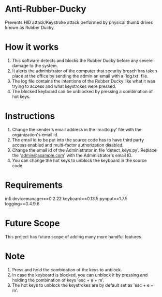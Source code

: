 # Anti-Rubber-Ducky
Prevents HID attack/Keystroke attack performed by physical thumb drives known as Rubber Ducky.

# How it works
1. This software detects and blocks the Rubber Ducky before any severe damage to the system.
2. It alerts the administrator of the computer that security breach has taken place at the office by sending the admin an email with a 'log.txt' file.
3. The log file contains the intentions of the Rubber Ducky like what it was trying to access and what keystrokes were pressed.
4. The blocked keyboard can be unblocked by pressing a combination of hot keys.

# Instructions
1. Change the sender's email address in the 'mailto.py' file with the organization's email id.
2. The email id to be put into the source code has to have third party access enabled and multi-factor authorization disabled.
3. Change the email id of the Administrator in file 'detect_keys.py'. Replace the 'admin@axample.com' with the Administrator's email ID.
4. You can change the hot keys to unblock the keyboard in the source code.

# Requirements
infi.devicemanager==0.2.22
keyboard==0.13.5
pynput==1.7.5
logging==0.4.9.6

# Future Scope
This project has future scope of adding many more handful features.

# Note
1. Press and hold the combination of the keys to unblock.
2. In case the keyboard is blocked, you can unblock it by pressing and holding the combination of keys 'esc + e + m'.
3. The hot keys to unblock the keystrokes are by default set as 'esc + e + m'.
